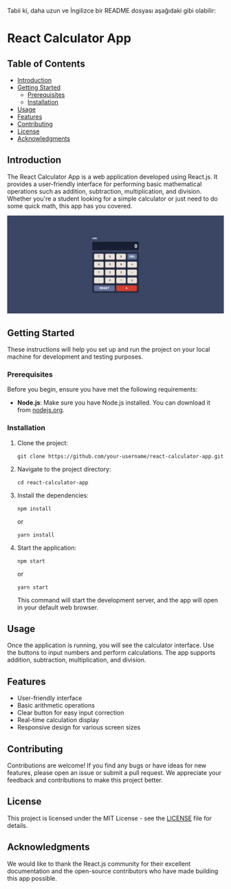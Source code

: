 Tabii ki, daha uzun ve İngilizce bir README dosyası aşağıdaki gibi olabilir:

# React Calculator App

## Table of Contents
- [Introduction](#introduction)
- [Getting Started](#getting-started)
  - [Prerequisites](#prerequisites)
  - [Installation](#installation)
- [Usage](#usage)
- [Features](#features)
- [Contributing](#contributing)
- [License](#license)
- [Acknowledgments](#acknowledgments)

## Introduction

The React Calculator App is a web application developed using React.js. It provides a user-friendly interface for performing basic mathematical operations such as addition, subtraction, multiplication, and division. Whether you're a student looking for a simple calculator or just need to do some quick math, this app has you covered.

![Calculator App Screenshot](public/screenshot.png)

## Getting Started

These instructions will help you set up and run the project on your local machine for development and testing purposes.

### Prerequisites

Before you begin, ensure you have met the following requirements:

- **Node.js**: Make sure you have Node.js installed. You can download it from [nodejs.org](https://nodejs.org/).

### Installation

1. Clone the project:

   ```shell
   git clone https://github.com/your-username/react-calculator-app.git
   ```

2. Navigate to the project directory:

   ```shell
   cd react-calculator-app
   ```

3. Install the dependencies:

   ```shell
   npm install
   ```

   or

   ```shell
   yarn install
   ```

4. Start the application:

   ```shell
   npm start
   ```

   or

   ```shell
   yarn start
   ```

   This command will start the development server, and the app will open in your default web browser.

## Usage

Once the application is running, you will see the calculator interface. Use the buttons to input numbers and perform calculations. The app supports addition, subtraction, multiplication, and division.

## Features

- User-friendly interface
- Basic arithmetic operations
- Clear button for easy input correction
- Real-time calculation display
- Responsive design for various screen sizes

## Contributing

Contributions are welcome! If you find any bugs or have ideas for new features, please open an issue or submit a pull request. We appreciate your feedback and contributions to make this project better.

## License

This project is licensed under the MIT License - see the [LICENSE](LICENSE) file for details.

## Acknowledgments

We would like to thank the React.js community for their excellent documentation and the open-source contributors who have made building this app possible.

